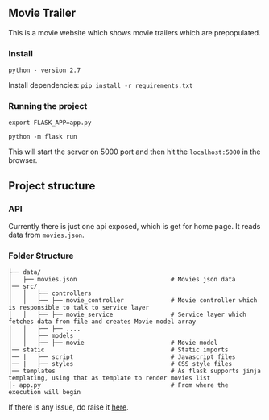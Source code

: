 
## Movie Trailer  
This is a movie website which shows movie trailers which are prepopulated. 


### Install

`python - version 2.7`

Install dependencies: `pip install -r requirements.txt`

### Running the project
 
 `export FLASK_APP=app.py`
 
 `python -m flask run`

This will start the server on 5000 port and then hit the `localhost:5000` in the browser.

## Project structure
 
 ### API 
 Currently there is just one api exposed, which is get for home page. It reads data from `movies.json`.
  
 ### Folder Structure 
   ```
   ├── data/
   │   ├── movies.json                          # Movies json data
   │── src/                                     
   │   │   ├── controllers                      
   │   │   ├── ├── movie_controller             # Movie controller which is responsible to talk to service layer
   │   │   ├── ├── movie_service                # Service layer which fetches data from file and creates Movie model array 
   │   │   ├── ├── ....
   │   │   ├── models
   │   │   ├── ├── movie                        # Movie model
   │── static                                   # Static imports                 
   │── |   ├── script                           # Javascript files     
   │── |   ├── styles                           # CSS style files 
   │── templates                                # As flask supports jinja templating, using that as template to render movies list            
   │- app.py                                    # From where the execution will begin                           
  ```
   
If there is any issue, do raise it [here](https://github.com/Courses1/movie_trailer/issues).
   
      
      